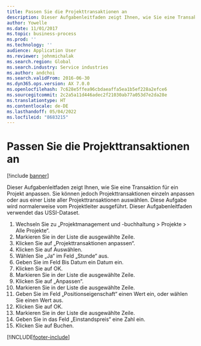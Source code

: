 ```yaml
---
title: Passen Sie die Projekttransaktionen an
description: Dieser Aufgabenleitfaden zeigt Ihnen, wie Sie eine Transaktion für ein Projekt anpassen.
author: Yowelle
ms.date: 11/01/2017
ms.topic: business-process
ms.prod: ''
ms.technology: ''
audience: Application User
ms.reviewer: johnmichalak
ms.search.region: Global
ms.search.industry: Service industries
ms.author: andchoi
ms.search.validFrom: 2016-06-30
ms.dyn365.ops.version: AX 7.0.0
ms.openlocfilehash: 7c628e5ffea96cbdaeaffa5ea1b5ef228a2efce6
ms.sourcegitcommit: 2c2a5a11d446adec2f21030ab77a053d7e2da28e
ms.translationtype: HT
ms.contentlocale: de-DE
ms.lasthandoff: 05/04/2022
ms.locfileid: "8683215"
---
```

# <a name="adjust-project-transactions"></a>Passen Sie die Projekttransaktionen an

[!include [banner](../../includes/banner.md)]

Dieser Aufgabenleitfaden zeigt Ihnen, wie Sie eine Transaktion für ein Projekt anpassen. Sie können jedoch Projekttransaktionen einzeln anpassen oder aus einer Liste aller Projekttransaktionen auswählen. Diese Aufgabe wird normalerweise vom Projektleiter ausgeführt. Dieser Aufgabenleitfaden verwendet das USSI-Dataset.

1. Wechseln Sie zu „Projektmanagement und -buchhaltung > Projekte > Alle Projekte“. 
2. Markieren Sie in der Liste die ausgewählte Zeile. 
3. Klicken Sie auf „Projekttransaktionen anpassen“. 
4. Klicken Sie auf Auswählen. 
5. Wählen Sie „Ja“ im Feld „Stunde“ aus. 
6. Geben Sie im Feld Bis Datum ein Datum ein. 
7. Klicken Sie auf OK. 
8. Markieren Sie in der Liste die ausgewählte Zeile. 
9. Klicken Sie auf „Anpassen“. 
10. Markieren Sie in der Liste die ausgewählte Zeile. 
11. Geben Sie im Feld „Positionseigenschaft“ einen Wert ein, oder wählen Sie einen Wert aus. 
12. Klicken Sie auf OK. 
13. Markieren Sie in der Liste die ausgewählte Zeile. 
14. Geben Sie in das Feld „Einstandspreis“ eine Zahl ein. 
15. Klicken Sie auf Buchen. 


[!INCLUDE[footer-include](../../includes/footer-banner.md)]